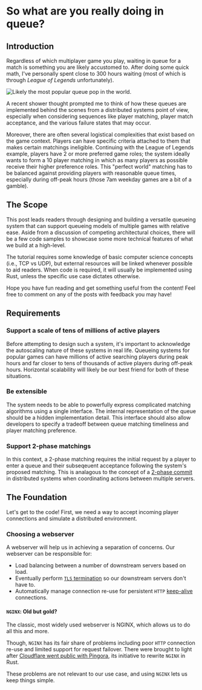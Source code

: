 # So what are you really doing in queue?

## Introduction

Regardless of which multiplayer game you play, waiting in queue for a match is something you are likely accustomed to. After doing some quick math, I've personally spent close to 300 hours waiting (most of which is through *League of Legends* unfortunately). 

![Likely the most popular queue pop in the world.](https://images2.minutemediacdn.com/image/upload/c_fill,w_2160,ar_16:9,f_auto,q_auto,g_auto/shape%2Fcover%2Fsport%2Fdataimagepngbase64iVBORw0KGgoAAAANSUhEUgAABQAAAALQ-c51a6d3120e7c087a8739a15b1ed0bcd.jpg)

A recent shower thought prompted me to think of how these queues are implemented behind the scenes from a distributed systems point of view, especially when considering sequences like player matching, player match acceptance, and the various failure states that may occur.

Moreover, there are often several logistical complexities that exist based on the game context. Players can have specific criteria attached to them that makes certain matchings ineligible. Continuing with the League of Legends example, players have 2 or more preferred game roles; the system ideally wants to form a 10 player matching in which as many players as possible receive their higher preference roles. This "perfect world" matching has to be balanced against providing players with reasonable queue times, especially during off-peak hours (those 7am weekday games are a bit of a gamble).

## The Scope

This post leads readers through designing and building a versatile queueing system that can support queueing models of multiple games with relative ease. Aside from a discussion of competing architectural choices, there will be a few code samples to showcase some more technical features of what we build at a high-level.

The tutorial requires some knowledge of basic computer science concepts (i.e., TCP vs UDP), but external resources will be linked whenever possible to aid readers. When code is required, it will usually be implemented using Rust, unless the specific use case dictates otherwise.

Hope you have fun reading and get something useful from the content! Feel free to comment on any of the posts with feedback you may have!

## Requirements

### Support a scale of tens of millions of active players

Before attempting to design such a system, it's important to acknowledge the autoscaling nature of these systems in real life. Queueing systems for popular games can have millions of active searching players during peak hours and far closer to tens of thousands of active players during off-peak hours. Horizontal scalability will likely be our best friend for both of these situations.

### Be extensible

The system needs to be able to powerfully express complicated matching algorithms using a single interface. The internal representation of the queue should be a hidden implementation detail. This interface should also allow developers to specify a tradeoff between queue matching timeliness and player matching preference.

### Support 2-phase matchings 

In this context, a 2-phase matching requires the initial request by a player to enter a queue and their subseqeuent acceptance following the system's proposed matching. This is analagous to the concept of a [2-phase commit](https://en.wikipedia.org/wiki/Two-phase_commit_protocol) in distributed systems when coordinating actions between multiple servers.

## The Foundation

Let's get to the code! First, we need a way to accept incoming player connections and simulate a distributed environment.

### Choosing a webserver

A webserver will help us in achieving a separation of concerns. Our webserver can be responsible for:

- Load balancing between a number of downstream servers based on load.
- Eventually perform [`TLS` termination](https://en.wikipedia.org/wiki/TLS_termination_proxy) so our downstream servers don't have to.
- Automatically manage connection re-use for persistent `HTTP` [keep-alive](https://en.wikipedia.org/wiki/HTTP_persistent_connection) connections.

#### `NGINX`: Old but gold?

The classic, most widely used webserver is NGINX, which allows us to do all this and more.

Though, `NGINX` has its fair share of problems including poor `HTTP` connection re-use and limited support for request failover. There were brought to light after [Cloudflare went public with Pingora](https://blog.cloudflare.com/how-we-built-pingora-the-proxy-that-connects-cloudflare-to-the-internet/), its initiative to rewrite `NGINX` in Rust.

These problems are not relevant to our use case, and using `NGINX` lets us keep things simple.






